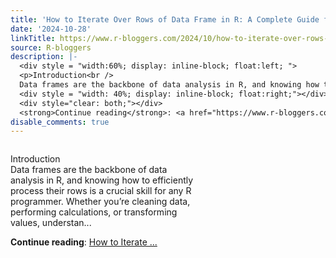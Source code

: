 ```yaml
---
title: 'How to Iterate Over Rows of Data Frame in R: A Complete Guide for Beginners'
date: '2024-10-28'
linkTitle: https://www.r-bloggers.com/2024/10/how-to-iterate-over-rows-of-data-frame-in-r-a-complete-guide-for-beginners/
source: R-bloggers
description: |-
  <div style = "width:60%; display: inline-block; float:left; ">
  <p>Introduction<br />
  Data frames are the backbone of data analysis in R, and knowing how to efficiently process their rows is a crucial skill for any R programmer. Whether you’re cleaning data, performing calculations, or transforming values, understan...</p></div>
  <div style = "width: 40%; display: inline-block; float:right;"></div>
  <div style="clear: both;"></div>
  <strong>Continue reading</strong>: <a href="https://www.r-bloggers.com/2024/10/how-to-iterate-over-rows-of-data-frame-in-r-a-complete-guide-for-beginners/">How to Iterate  ...
disable_comments: true
---
```

<div style = "width:60%; display: inline-block; float:left; ">
<p>Introduction<br />
Data frames are the backbone of data analysis in R, and knowing how to efficiently process their rows is a crucial skill for any R programmer. Whether you’re cleaning data, performing calculations, or transforming values, understan...</p></div>
<div style = "width: 40%; display: inline-block; float:right;"></div>
<div style="clear: both;"></div>
<strong>Continue reading</strong>: <a href="https://www.r-bloggers.com/2024/10/how-to-iterate-over-rows-of-data-frame-in-r-a-complete-guide-for-beginners/">How to Iterate  ...